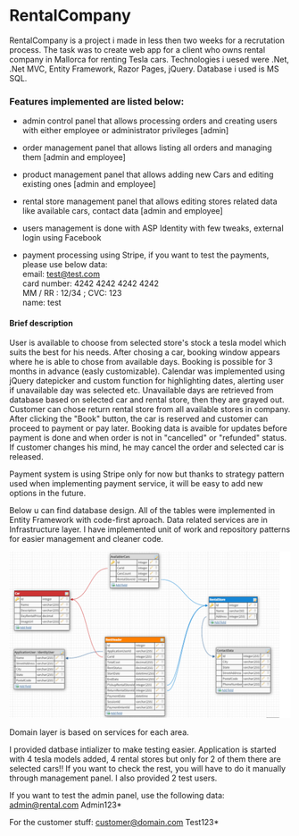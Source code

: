 # RentalCompany

RentalCompany is a project i made in less then two weeks for a recrutation process. The task was to create web app for a client who owns rental company in Mallorca for renting Tesla cars. Technologies i uesed were .Net, .Net MVC, Entity Framework, Razor Pages, jQuery. Database i used is MS SQL.

<h3>Features implemented are listed below:</h3>

- admin control panel that allows processing orders and creating users with either employee or administrator privileges [admin]

- order management panel that allows listing all orders and managing them [admin and employee]

- product management panel that allows adding new Cars and editing existing ones [admin and employee]

- rental store management panel that allows editing stores related data like available cars, contact data [admin and employee]

- users management is done with ASP Identity with few tweaks, external login using Facebook

- payment processing using Stripe, if you want to test the payments, please use below data:<br>
email: test@test.com<br>
card number:  4242 4242 4242 4242<br>
MM / RR : 12/34 ; CVC: 123<br>
name: test<br>

<h4>Brief description</h4>

User is available to choose from selected store's stock a tesla model which suits the best for his needs. After chosing a car, booking window appears where he is able to chose from available days. Booking is possible for 3 months in advance (easly customizable). Calendar was implemented using jQuery datepicker and custom function for highlighting dates, alerting user if unavailable day was selected etc. Unavailable days are retrieved from database based on selected car and rental store, then they are grayed out. Customer can chose return rental store from all available stores in company. After clicking the "Book" button, the car is reserved and customer can proceed to payment or pay later. Booking data is avaible for updates before payment is done and when order is not in "cancelled" or "refunded" status. If customer changes his mind, he may cancel the order and selected car is released. 

Payment system is using Stripe only for now but thanks to strategy pattern used when implementing payment service, it will be easy to add new options in the future.

Below u can find database design. All of the tables were implemented in Entity Framework with code-first aproach. Data related services are in Infrastructure layer. I have implemented unit of work and repository patterns for easier management and cleaner code. 

![alt text](https://github.com/Hubertgitck/RentalStore/blob/release/database.png?raw=true)


Domain layer is based on services for each area. 

I provided datbase intializer to make testing easier. Application is started with 4 tesla models added, 4 rental stores but only for 2 of them there are selected cars!! If you want to check the rest, you will have to do it manually through management panel. I also provided 2 test users.

If you want to test the admin panel, use the following data: 
admin@rental.com
Admin123*

For the customer stuff:
customer@domain.com
Test123*
